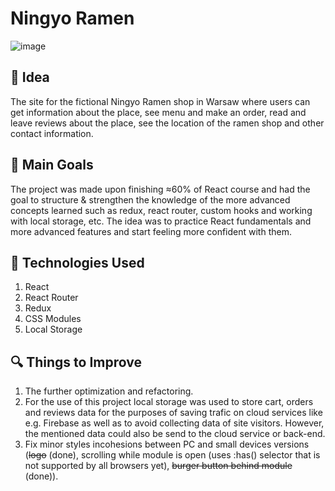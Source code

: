 # **Ningyo Ramen**

![image](https://github.com/Hor-Ol/ningyo-ramen-react-project/assets/19506953/1a1b7247-247c-4b55-a5ec-c3546fc9a971)

## :thought_balloon: Idea

The site for the fictional Ningyo Ramen shop in Warsaw where users can get information about the place, see menu and make an order, read and leave reviews about the place, see the location of the ramen shop and other contact information.

## :dart: Main Goals

The project was made upon finishing ≈60% of React course and had the goal to structure & strengthen the knowledge of the more advanced concepts learned such as redux, react router, custom hooks and working with local storage, etc. The idea was to practice React fundamentals and more advanced features and start feeling more confident with them.

## :wrench: Technologies Used

1. React
2. React Router
3. Redux
4. CSS Modules
5. Local Storage

## :mag: Things to Improve

1. The further optimization and refactoring.
2. For the use of this project local storage was used to store cart, orders and reviews data for the purposes of saving trafic on cloud services like e.g. Firebase as well as to avoid collecting data of site visitors. However, the mentioned data could also be send to the cloud service or back-end.
3. Fix minor styles incohesions between PC and small devices versions (~~logo~~ (done), scrolling while module is open (uses :has() selector that is not supported by all browsers yet), ~~burger button behind module~~ (done)).
